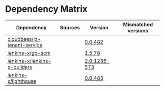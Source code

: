 # Dependency Matrix

Dependency | Sources | Version | Mismatched versions
---------- | ------- | ------- | -------------------
[cloudbees/jx-tenant-service](https://github.com/cloudbees/jx-tenant-service) |  | [0.0.482](https://github.com/cloudbees/jx-tenant-service/releases/tag/v0.0.482) | 
[jenkins-x/go-scm](https://github.com/jenkins-x/go-scm) |  | [1.5.78]() | 
[jenkins-x/jenkins-x-builders](https://github.com/jenkins-x/jenkins-x-builders) |  | [2.0.1235-573]() | 
[jenkins-x/lighthouse](https://github.com/jenkins-x/lighthouse) |  | [0.0.483]() | 
